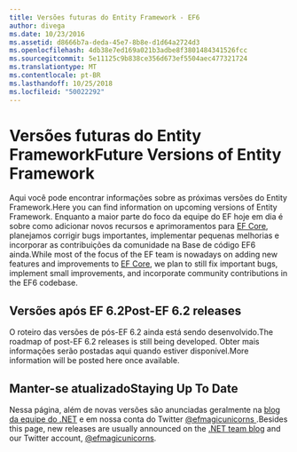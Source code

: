 ```yaml
---
title: Versões futuras do Entity Framework - EF6
author: divega
ms.date: 10/23/2016
ms.assetid: d8666b7a-deda-45e7-8b8e-d1d64a2724d3
ms.openlocfilehash: 4db38e7ed169a021b3adbe8f3801484341526fcc
ms.sourcegitcommit: 5e11125c9b838ce356d673ef5504aec477321724
ms.translationtype: MT
ms.contentlocale: pt-BR
ms.lasthandoff: 10/25/2018
ms.locfileid: "50022292"
---
```

# <a name="future-versions-of-entity-framework"></a><span data-ttu-id="e07f2-102">Versões futuras do Entity Framework</span><span class="sxs-lookup"><span data-stu-id="e07f2-102">Future Versions of Entity Framework</span></span> 
<span data-ttu-id="e07f2-103">Aqui você pode encontrar informações sobre as próximas versões do Entity Framework.</span><span class="sxs-lookup"><span data-stu-id="e07f2-103">Here you can find information on upcoming versions of Entity Framework.</span></span>
<span data-ttu-id="e07f2-104">Enquanto a maior parte do foco da equipe do EF hoje em dia é sobre como adicionar novos recursos e aprimoramentos para [EF Core](https://docs.microsoft.com/ef/core/index), planejamos corrigir bugs importantes, implementar pequenas melhorias e incorporar as contribuições da comunidade na Base de código EF6 ainda.</span><span class="sxs-lookup"><span data-stu-id="e07f2-104">While most of the focus of the EF team is nowadays on adding new features and improvements to [EF Core](https://docs.microsoft.com/ef/core/index), we plan to  still fix important bugs, implement small improvements, and incorporate community contributions in the EF6 codebase.</span></span>

## <a name="post-ef-62-releases"></a><span data-ttu-id="e07f2-105">Versões após EF 6.2</span><span class="sxs-lookup"><span data-stu-id="e07f2-105">Post-EF 6.2 releases</span></span>

<span data-ttu-id="e07f2-106">O roteiro das versões de pós-EF 6.2 ainda está sendo desenvolvido.</span><span class="sxs-lookup"><span data-stu-id="e07f2-106">The roadmap of post-EF 6.2 releases is still being developed.</span></span> <span data-ttu-id="e07f2-107">Obter mais informações serão postadas aqui quando estiver disponível.</span><span class="sxs-lookup"><span data-stu-id="e07f2-107">More information will be posted here once available.</span></span>
 
## <a name="staying-up-to-date"></a><span data-ttu-id="e07f2-108">Manter-se atualizado</span><span class="sxs-lookup"><span data-stu-id="e07f2-108">Staying Up To Date</span></span>  
  
<span data-ttu-id="e07f2-109">Nessa página, além de novas versões são anunciadas geralmente na [blog da equipe do .NET](https://blogs.msdn.microsoft.com/dotnet/tag/entity-framework/) e em nossa conta do Twitter [ @efmagicunicorns ](http://twitter.com/efmagicunicorns).</span><span class="sxs-lookup"><span data-stu-id="e07f2-109">Besides this page, new releases are usually announced on the [.NET team blog](https://blogs.msdn.microsoft.com/dotnet/tag/entity-framework/) and our Twitter account, [@efmagicunicorns](http://twitter.com/efmagicunicorns).</span></span>
  